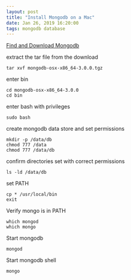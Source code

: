 ```yaml
---
layout: post
title: "Install Mongodb on a Mac"
date: Jan 26, 2019 16:20:00
tags: mongodb database
---
```


[Find and Download Mongodb](https://www.google.com/search?source=hp&ei=l6RMXMrSKsnOjwT7xZ2IDw&q=download+mongodb&btnK=Google+Search&oq=download&gs_l=psy-ab.3.0.0i131i67j0i67j0i131i67j0i67l2j0i131i67j0i67l2j0i20i263j0i131.2030.4557..5384...2.0..0.198.1117.6j4....2..0....1..gws-wiz.....6..35i39j0i131i10j0i10.j-l6x6AtKDY)

extract the tar file from the download
```console
tar xvf mongodb-osx-x86_64-3.0.0.tgz
```

enter bin
```console
cd mongodb-osx-x86_64-3.0.0
cd bin
```

enter bash with privileges
```console
sudo bash
```

create mongodb data store and set permissions
```console
mkdir -p /data/db
chmod 777 /data
chmod 777 /data/db
```
confirm directories set with correct permissions
```console
ls -ld /data/db
```

set PATH
```console
cp * /usr/local/bin
exit
```

Verify mongo is in PATH
```console
which mongod
which mongo
```

Start mongodb
```console
mongod
```

Start mongodb shell
```console
mongo
```

